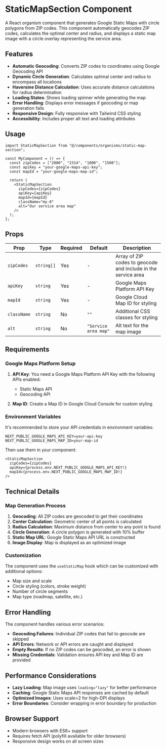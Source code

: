 # StaticMapSection Component

A React organism component that generates Google Static Maps with circle polygons from ZIP codes. This component automatically geocodes ZIP codes, calculates the optimal center and radius, and displays a static map image with a circle overlay representing the service area.

## Features

- **Automatic Geocoding**: Converts ZIP codes to coordinates using Google Geocoding API
- **Dynamic Circle Generation**: Calculates optimal center and radius to encompass all locations
- **Haversine Distance Calculation**: Uses accurate distance calculations for radius determination
- **Loading States**: Shows loading spinner while generating the map
- **Error Handling**: Displays error messages if geocoding or map generation fails
- **Responsive Design**: Fully responsive with Tailwind CSS styling
- **Accessibility**: Includes proper alt text and loading attributes

## Usage

```tsx
import StaticMapSection from "@/components/organisms/static-map-section";

const MyComponent = () => {
  const zipCodes = ["2000", "2314", "1000", "1500"];
  const apiKey = "your-google-maps-api-key";
  const mapId = "your-google-maps-map-id";

  return (
    <StaticMapSection
      zipCodes={zipCodes}
      apiKey={apiKey}
      mapId={mapId}
      className="my-8"
      alt="Our service area map"
    />
  );
};
```

## Props

| Prop        | Type       | Required | Default              | Description                                                   |
| ----------- | ---------- | -------- | -------------------- | ------------------------------------------------------------- |
| `zipCodes`  | `string[]` | Yes      | -                    | Array of ZIP codes to geocode and include in the service area |
| `apiKey`    | `string`   | Yes      | -                    | Google Maps Platform API Key                                  |
| `mapId`     | `string`   | Yes      | -                    | Google Cloud Map ID for styling                               |
| `className` | `string`   | No       | `""`                 | Additional CSS classes for styling                            |
| `alt`       | `string`   | No       | `"Service area map"` | Alt text for the map image                                    |

## Requirements

### Google Maps Platform Setup

1. **API Key**: You need a Google Maps Platform API Key with the following APIs enabled:

   - Static Maps API
   - Geocoding API

2. **Map ID**: Create a Map ID in Google Cloud Console for custom styling

### Environment Variables

It's recommended to store your API credentials in environment variables:

```env
NEXT_PUBLIC_GOOGLE_MAPS_API_KEY=your-api-key
NEXT_PUBLIC_GOOGLE_MAPS_MAP_ID=your-map-id
```

Then use them in your component:

```tsx
<StaticMapSection
  zipCodes={zipCodes}
  apiKey={process.env.NEXT_PUBLIC_GOOGLE_MAPS_API_KEY!}
  mapId={process.env.NEXT_PUBLIC_GOOGLE_MAPS_MAP_ID!}
/>
```

## Technical Details

### Map Generation Process

1. **Geocoding**: All ZIP codes are geocoded to get their coordinates
2. **Center Calculation**: Geometric center of all points is calculated
3. **Radius Calculation**: Maximum distance from center to any point is found
4. **Circle Generation**: A circle polygon is generated with 10% buffer
5. **Static Map URL**: Google Static Maps API URL is constructed
6. **Image Display**: Map is displayed as an optimized image

### Customization

The component uses the `useStaticMap` hook which can be customized with additional options:

- Map size and scale
- Circle styling (colors, stroke weight)
- Number of circle segments
- Map type (roadmap, satellite, etc.)

## Error Handling

The component handles various error scenarios:

- **Geocoding Failures**: Individual ZIP codes that fail to geocode are skipped
- **API Errors**: Network or API errors are caught and displayed
- **Empty Results**: If no ZIP codes can be geocoded, an error is shown
- **Missing Credentials**: Validation ensures API key and Map ID are provided

## Performance Considerations

- **Lazy Loading**: Map image uses `loading="lazy"` for better performance
- **Caching**: Google Static Maps API responses are cached by default
- **Optimized Images**: Uses scale=2 for high-DPI displays
- **Error Boundaries**: Consider wrapping in error boundary for production

## Browser Support

- Modern browsers with ES6+ support
- Requires fetch API (polyfill available for older browsers)
- Responsive design works on all screen sizes
